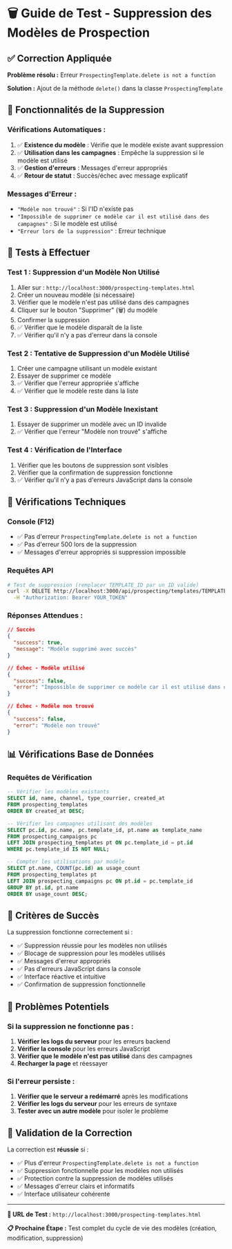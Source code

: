 # 🗑️ Guide de Test - Suppression des Modèles de Prospection

## ✅ Correction Appliquée

**Problème résolu :** Erreur `ProspectingTemplate.delete is not a function`

**Solution :** Ajout de la méthode `delete()` dans la classe `ProspectingTemplate`

## 🔧 Fonctionnalités de la Suppression

### **Vérifications Automatiques :**
1. ✅ **Existence du modèle** : Vérifie que le modèle existe avant suppression
2. ✅ **Utilisation dans les campagnes** : Empêche la suppression si le modèle est utilisé
3. ✅ **Gestion d'erreurs** : Messages d'erreur appropriés
4. ✅ **Retour de statut** : Succès/échec avec message explicatif

### **Messages d'Erreur :**
- `"Modèle non trouvé"` : Si l'ID n'existe pas
- `"Impossible de supprimer ce modèle car il est utilisé dans des campagnes"` : Si le modèle est utilisé
- `"Erreur lors de la suppression"` : Erreur technique

## 🧪 Tests à Effectuer

### **Test 1 : Suppression d'un Modèle Non Utilisé**
1. Aller sur : `http://localhost:3000/prospecting-templates.html`
2. Créer un nouveau modèle (si nécessaire)
3. Vérifier que le modèle n'est pas utilisé dans des campagnes
4. Cliquer sur le bouton "Supprimer" (🗑️) du modèle
5. Confirmer la suppression
6. ✅ Vérifier que le modèle disparaît de la liste
7. ✅ Vérifier qu'il n'y a pas d'erreur dans la console

### **Test 2 : Tentative de Suppression d'un Modèle Utilisé**
1. Créer une campagne utilisant un modèle existant
2. Essayer de supprimer ce modèle
3. ✅ Vérifier que l'erreur appropriée s'affiche
4. ✅ Vérifier que le modèle reste dans la liste

### **Test 3 : Suppression d'un Modèle Inexistant**
1. Essayer de supprimer un modèle avec un ID invalide
2. ✅ Vérifier que l'erreur "Modèle non trouvé" s'affiche

### **Test 4 : Vérification de l'Interface**
1. Vérifier que les boutons de suppression sont visibles
2. Vérifier que la confirmation de suppression fonctionne
3. ✅ Vérifier qu'il n'y a pas d'erreurs JavaScript dans la console

## 🔧 Vérifications Techniques

### **Console (F12)**
- ✅ Pas d'erreur `ProspectingTemplate.delete is not a function`
- ✅ Pas d'erreur 500 lors de la suppression
- ✅ Messages d'erreur appropriés si suppression impossible

### **Requêtes API**
```bash
# Test de suppression (remplacer TEMPLATE_ID par un ID valide)
curl -X DELETE http://localhost:3000/api/prospecting/templates/TEMPLATE_ID \
  -H "Authorization: Bearer YOUR_TOKEN"
```

### **Réponses Attendues :**
```json
// Succès
{
  "success": true,
  "message": "Modèle supprimé avec succès"
}

// Échec - Modèle utilisé
{
  "success": false,
  "error": "Impossible de supprimer ce modèle car il est utilisé dans des campagnes"
}

// Échec - Modèle non trouvé
{
  "success": false,
  "error": "Modèle non trouvé"
}
```

## 📊 Vérifications Base de Données

### **Requêtes de Vérification**
```sql
-- Vérifier les modèles existants
SELECT id, name, channel, type_courrier, created_at
FROM prospecting_templates 
ORDER BY created_at DESC;

-- Vérifier les campagnes utilisant des modèles
SELECT pc.id, pc.name, pc.template_id, pt.name as template_name
FROM prospecting_campaigns pc
LEFT JOIN prospecting_templates pt ON pc.template_id = pt.id
WHERE pc.template_id IS NOT NULL;

-- Compter les utilisations par modèle
SELECT pt.name, COUNT(pc.id) as usage_count
FROM prospecting_templates pt
LEFT JOIN prospecting_campaigns pc ON pt.id = pc.template_id
GROUP BY pt.id, pt.name
ORDER BY usage_count DESC;
```

## 🎯 Critères de Succès

La suppression fonctionne correctement si :
- ✅ Suppression réussie pour les modèles non utilisés
- ✅ Blocage de suppression pour les modèles utilisés
- ✅ Messages d'erreur appropriés
- ✅ Pas d'erreurs JavaScript dans la console
- ✅ Interface réactive et intuitive
- ✅ Confirmation de suppression fonctionnelle

## 🐛 Problèmes Potentiels

### **Si la suppression ne fonctionne pas :**
1. **Vérifier les logs du serveur** pour les erreurs backend
2. **Vérifier la console** pour les erreurs JavaScript
3. **Vérifier que le modèle n'est pas utilisé** dans des campagnes
4. **Recharger la page** et réessayer

### **Si l'erreur persiste :**
1. **Vérifier que le serveur a redémarré** après les modifications
2. **Vérifier les logs du serveur** pour les erreurs de syntaxe
3. **Tester avec un autre modèle** pour isoler le problème

## 🎉 Validation de la Correction

La correction est **réussie** si :
- ✅ Plus d'erreur `ProspectingTemplate.delete is not a function`
- ✅ Suppression fonctionnelle pour les modèles non utilisés
- ✅ Protection contre la suppression de modèles utilisés
- ✅ Messages d'erreur clairs et informatifs
- ✅ Interface utilisateur cohérente

---

**🔗 URL de Test :** `http://localhost:3000/prospecting-templates.html`

**📋 Prochaine Étape :** Test complet du cycle de vie des modèles (création, modification, suppression)
